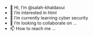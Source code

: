 - 👋 Hi, I’m @salah-khaldaoui
- 👀 I’m interested in html
- 🌱 I’m currently learning cyber security
- 💞️ I’m looking to collaborate on ...
- 📫 How to reach me ...

<!---
salah-khaldaoui/salah-khaldaoui is a ✨ special ✨ repository because its `README.md` (this file) appears on your GitHub profile.
You can click the Preview link to take a look at your changes.
--->
